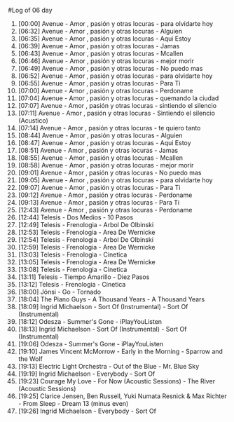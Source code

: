 #Log of 06 day

1. [00:00] Avenue - Amor , pasión y otras locuras - para olvidarte hoy
1. [06:32] Avenue - Amor , pasión y otras locuras - Alguien
1. [06:35] Avenue - Amor , pasión y otras locuras - Aqui Estoy
1. [06:39] Avenue - Amor , pasión y otras locuras - Jamas
1. [06:43] Avenue - Amor , pasión y otras locuras - Mcallen
1. [06:46] Avenue - Amor , pasión y otras locuras - mejor morir
1. [06:49] Avenue - Amor , pasión y otras locuras - No puedo mas
1. [06:52] Avenue - Amor , pasión y otras locuras - para olvidarte hoy
1. [06:55] Avenue - Amor , pasión y otras locuras - Para Ti
1. [07:00] Avenue - Amor , pasión y otras locuras - Perdoname
1. [07:04] Avenue - Amor , pasión y otras locuras - quemando la ciudad
1. [07:07] Avenue - Amor , pasión y otras locuras - sintiendo el silencio
1. [07:11] Avenue - Amor , pasión y otras locuras - Sintiendo el silencio (Acustico)
1. [07:14] Avenue - Amor , pasión y otras locuras - te quiero tanto
1. [08:44] Avenue - Amor , pasión y otras locuras - Alguien
1. [08:47] Avenue - Amor , pasión y otras locuras - Aqui Estoy
1. [08:51] Avenue - Amor , pasión y otras locuras - Jamas
1. [08:55] Avenue - Amor , pasión y otras locuras - Mcallen
1. [08:58] Avenue - Amor , pasión y otras locuras - mejor morir
1. [09:01] Avenue - Amor , pasión y otras locuras - No puedo mas
1. [09:05] Avenue - Amor , pasión y otras locuras - para olvidarte hoy
1. [09:07] Avenue - Amor , pasión y otras locuras - Para Ti
1. [09:12] Avenue - Amor , pasión y otras locuras - Perdoname
1. [09:13] Avenue - Amor , pasión y otras locuras - Para Ti
1. [12:43] Avenue - Amor , pasión y otras locuras - Perdoname
1. [12:44] Telesis - Dos Medios - 10 Pasos
1. [12:49] Telesis - Frenologia - Arbol De Olbinski
1. [12:53] Telesis - Frenologia - Area De Wernicke
1. [12:54] Telesis - Frenologia - Arbol De Olbinski
1. [12:59] Telesis - Frenologia - Area De Wernicke
1. [13:03] Telesis - Frenologia - Cinetica
1. [13:05] Telesis - Frenologia - Area De Wernicke
1. [13:08] Telesis - Frenologia - Cinetica
1. [13:11] Telesis - Tiempo Amarillo - Diez Pasos
1. [13:12] Telesis - Frenologia - Cinetica
1. [18:00] Jónsi - Go - Tornado
1. [18:04] The Piano Guys - A Thousand Years - A Thousand Years
1. [18:09] Ingrid Michaelson - Sort Of (Instrumental) - Sort Of (Instrumental)
1. [18:12] Odesza - Summer's Gone - iPlayYouListen
1. [18:13] Ingrid Michaelson - Sort Of (Instrumental) - Sort Of (Instrumental)
1. [19:06] Odesza - Summer's Gone - iPlayYouListen
1. [19:10] James Vincent McMorrow - Early in the Morning - Sparrow and the Wolf
1. [19:13] Electric Light Orchestra - Out of the Blue - Mr. Blue Sky
1. [19:19] Ingrid Michaelson - Everybody - Sort Of
1. [19:23] Courage My Love - For Now (Acoustic Sessions) - The River (Acoustic Sessions)
1. [19:25] Clarice Jensen, Ben Russell, Yuki Numata Resnick & Max Richter - From Sleep - Dream 13 (minus even)
1. [19:26] Ingrid Michaelson - Everybody - Sort Of
